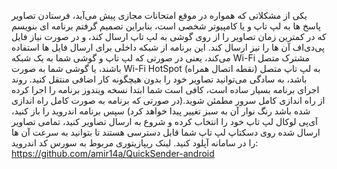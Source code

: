 یکی از مشکلاتی که همواره در موقع امتحانات مجازی پیش می‌آید، فرستادن تصاویر پاسخ ها به لپ تاپ و یا کامپیوتر شخصی است، بنابراین تصمیم گرفتم برنامه ای بنویسم که در کمترین زمان تصاویر را از روی گوشی به لپ تاپ ارسال کند، و در صورت نیاز فایل پی‌دی‌اف آن ها را نیز ارسال کند.
این برنامه از شبکه داخلی برای ارسال فایل ها استفاده می‌کند، یعنی در صورتی که لپ تاپ و گوشی شما به یک شبکه Wi-Fi مشترک متصل باشند، یا گوشی شما به صورت Wi-Fi HotSpot (نقطه اتصال همراه) به لپ تاپ متصل باشد، به سادگی می‌توانید تصاویر خود را بدون هیچگونه کار اضافی منتقل کنید.
روند اجرای برنامه بسیار ساده است، کافی است شما ابتدا نسخه ویندوز برنامه را اجرا کرده از راه اندازی کامل سرور مطمئن شوید.(در صورتی که برنامه به صورت کامل راه اندازی شده باشد رنگ نوار آن به سبز تغییر پیدا خواهد کرد) سپس برنامه اندروید را باز کنید، آی‌پی لوکال لپ تاپ خود را انتخاب کرده و شروع به ارسال تصاویر کنید، تمامی تصاویر ارسال شده روی دسکتاپ لپ تاپ شما قابل دسترسی هستند تا بتوانید به سرعت آن ها را در سامانه آپلود کنید.
لینک ریپازیتوری مربوط به سورس کد اندروید:
https://github.com/amir14a/QuickSender-android
